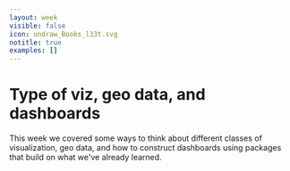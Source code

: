 ```yaml
---
layout: week
visible: false
icon: undraw_Books_l33t.svg
notitle: true
examples: []
---
```


# Type of viz, geo data, and dashboards

This week we covered some ways to think about different classes of visualization, geo data, and how to construct dashboards using packages that build on what we've already learned.
